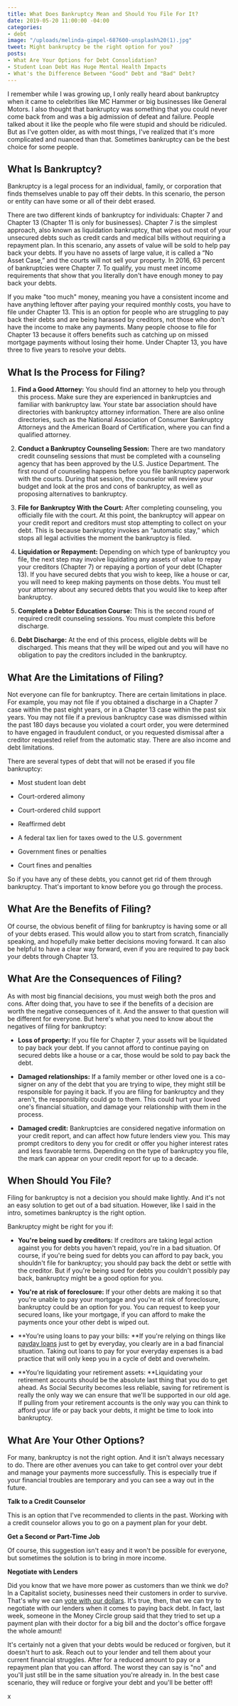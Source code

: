 ```yaml
---
title: What Does Bankruptcy Mean and Should You File For It?
date: 2019-05-20 11:00:00 -04:00
categories:
- debt
image: "/uploads/melinda-gimpel-687600-unsplash%20(1).jpg"
tweet: Might bankruptcy be the right option for you?
posts:
- What Are Your Options for Debt Consolidation?
- Student Loan Debt Has Huge Mental Health Impacts
- What's the Difference Between "Good" Debt and "Bad" Debt?
---
```


I remember while I was growing up, I only really heard about bankruptcy when it came to celebrities like MC Hammer or big businesses like General Motors. I also thought that bankruptcy was something that you could never come back from and was a big admission of defeat and failure. People talked about it like the people who file were stupid and should be ridiculed. But as I've gotten older, as with most things, I've realized that it's more complicated and nuanced than that. Sometimes bankruptcy can be the best choice for some people.

## What Is Bankruptcy?

Bankruptcy is a legal process for an individual, family, or corporation that finds themselves unable to pay off their debts. In this scenario, the person or entity can have some or all of their debt erased.

There are two different kinds of bankruptcy for individuals: Chapter 7 and Chapter 13 (Chapter 11 is only for businesses). Chapter 7 is the simplest approach, also known as liquidation bankruptcy, that wipes out most of your unsecured debts such as credit cards and medical bills without requiring a repayment plan. In this scenario, any assets of value will be sold to help pay back your debts. If you have no assets of large value, it is called a “No Asset Case,” and the courts will not sell your property. In 2016, 63 percent of bankruptcies were Chapter 7. To qualify, you must meet income requirements that show that you literally don't have enough money to pay back your debts. 

If you make "too much" money, meaning you have a consistent income and have anything leftover after paying your required monthly costs, you have to file under Chapter 13. This is an option for people who are struggling to pay back their debts and are being harassed by creditors, not those who don't have the income to make any payments. Many people choose to file for Chapter 13 because it offers benefits such as catching up on missed mortgage payments without losing their home. Under Chapter 13, you have three to five years to resolve your debts. 

## What Is the Process for Filing?

1. **Find a Good Attorney:** You should find an attorney to help you through this process. Make sure they are experienced in bankruptcies and familiar with bankruptcy law. Your state bar association should have directories with bankruptcy attorney information.  There are also online directories, such as the National Association of Consumer Bankruptcy Attorneys and the American Board of Certification, where you can find a qualified attorney.

2. **Conduct a Bankruptcy Counseling Session:** There are two mandatory credit counseling sessions that must be completed with a counseling agency that has been approved by the U.S. Justice Department. The first round of counseling happens before you file bankruptcy paperwork with the courts. During that session, the counselor will review your budget and look at the pros and cons of bankruptcy, as well as proposing alternatives to bankruptcy.

3. **File for Bankruptcy With the Court:** After completing counseling, you officially file with the court. At this point, the bankruptcy will appear on your credit report and creditors must stop attempting to collect on your debt. This is because bankruptcy invokes an “automatic stay,” which stops all legal activities the moment the bankruptcy is filed.

4. **Liquidation or Repayment:** Depending on which type of bankruptcy you file, the next step may involve liquidating any assets of value to repay your creditors (Chapter 7) or repaying a portion of your debt (Chapter 13). If you have secured debts that you wish to keep, like a house or car, you will need to keep making payments on those debts. You must tell your attorney about any secured debts that you would like to keep after bankruptcy.

5. **Complete a Debtor Education Course:** This is the second round of required credit counseling sessions. You must complete this before discharge.

6. **Debt Discharge:** At the end of this process, eligible debts will be discharged. This means that they will be wiped out and you will have no obligation to pay the creditors included in the bankruptcy.

## What Are the Limitations of Filing?

Not everyone can file for bankruptcy. There are certain limitations in place. For example, you may not file if you obtained a discharge in a Chapter 7 case within the past eight years, or in a Chapter 13 case within the past six years. You may not file if a previous bankruptcy case was dismissed within the past 180 days because you violated a court order, you were determined to have engaged in fraudulent conduct, or you requested dismissal after a creditor requested relief from the automatic stay. There are also income and debt limitations.

There are several types of debt that will not be erased if you file bankruptcy:

* Most student loan debt

* Court-ordered alimony

* Court-ordered child support

* Reaffirmed debt

* A federal tax lien for taxes owed to the U.S. government

* Government fines or penalties

* Court fines and penalties

So if you have any of these debts, you cannot get rid of them through bankruptcy. That's important to know before you go through the process. 

## What Are the Benefits of Filing?

Of course, the obvious benefit of filing for bankruptcy is having some or all of your debts erased. This would allow you to start from scratch, financially speaking, and hopefully make better decisions moving forward. It can also be helpful to have a clear way forward, even if you are required to pay back your debts through Chapter 13. 

## What Are the Consequences of Filing?

As with most big financial decisions, you must weigh both the pros and cons. After doing that, you have to see if the benefits of a decision are worth the negative consequences of it. And the answer to that question will be different for everyone. But here's what you need to know about the negatives of filing for bankruptcy:

* **Loss of property:** If you file for Chapter 7, your assets will be liquidated to pay back your debt. If you cannot afford to continue paying on secured debts like a house or a car, those would be sold to pay back the debt. 

* **Damaged relationships:** If a family member or other loved one is a co-signer on any of the debt that you are trying to wipe, they might still be responsible for paying it back. If you are filing for bankruptcy and they aren't, the responsibility could go to them. This could hurt your loved one's financial situation, and damage your relationship with them in the process.

* **Damaged credit:** Bankruptcies are considered negative information on your credit report, and can affect how future lenders view you. This may prompt creditors to deny you for credit or offer you higher interest rates and less favorable terms. Depending on the type of bankruptcy you file, the mark can appear on your credit report for up to a decade.

## When Should You File?

Filing for bankruptcy is not a decision you should make lightly. And it's not an easy solution to get out of a bad situation. However, like I said in the intro, sometimes bankruptcy is the right option.

Bankruptcy might be right for you if:

* **You're being sued by creditors:** If creditors are taking legal action against you for debts you haven't repaid, you're in a bad situation. Of course, if you're being sued for debts you can afford to pay back, you shouldn't file for bankruptcy; you should pay back the debt or settle with the creditor. But if you're being sued for debts you couldn't possibly pay back, bankruptcy might be a good option for you.

* **You're at risk of foreclosure:** If your other debts are making it so that you're unable to pay your mortgage and you're at risk of foreclosure, bankruptcy could be an option for you. You can request to keep your secured loans, like your mortgage, if you can afford to make the payments once your other debt is wiped out.

* **You’re using loans to pay your bills: **If you're relying on things like [payday loans](https://www.maggiegermano.com/blog/the-difference-between-good-debt-and-bad-debt/) just to get by everyday, you clearly are in a bad financial situation. Taking out loans to pay for your everyday expenses is a bad practice that will only keep you in a cycle of debt and overwhelm. 

* **You’re liquidating your retirement assets: **Liquidating your retirement accounts should be the absolute last thing that you do to get ahead. As Social Security becomes less reliable, saving for retirement is really the only way we can ensure that we'll be supported in our old age. If pulling from your retirement accounts is the only way you can think to afford your life or pay back your debts, it might be time to look into bankruptcy.

## What Are Your Other Options?

For many, bankruptcy is not the right option. And it isn't always necessary to do. There are other avenues you can take to get control over your debt and manage your payments more successfully. This is especially true if your financial troubles are temporary and you can see a way out in the future. 

**Talk to a Credit Counselor**

This is an option that I've recommended to clients in the past. Working with a credit counselor allows you to go on a payment plan for your debt. 

**Get a Second or Part-Time Job**

Of course, this suggestion isn't easy and it won't be possible for everyone, but sometimes the solution is to bring in more income. 

**Negotiate with Lenders**

Did you know that we have more power as customers than we think we do? In a Capitalist society, businesses need their customers in order to survive. That's why we can [vote with our dollars](https://www.maggiegermano.com/blog/Voting_with_Your_Dollar_on_a_Budget/). It's true, then, that we can try to negotiate with our lenders when it comes to paying back debt. In fact, last week, someone in the Money Circle group said that they tried to set up a payment plan with their doctor for a big bill and the doctor's office forgave the whole amount!

It's certainly not a given that your debts would be reduced or forgiven, but it doesn't hurt to ask. Reach out to your lender and tell them about your current financial struggles. After for a reduced amount to pay or a repayment plan that you can afford. The worst they can say is "no" and you'll just still be in the same situation you're already in. In the best case scenario, they will reduce or forgive your debt and you'll be better off!

x